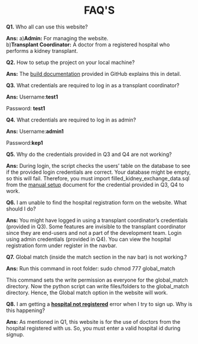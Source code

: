 # **<center>FAQ'S</center>**

**Q1.** Who all can use this website?

**Ans:** a)**Admin:** For managing the website.                      
         b)**Transplant Coordinator:** A doctor from a registered hospital who performs a kidney transplant.  

**Q2.** How to setup the project on your local machine?

**Ans:**  The [build documentation](https://github.com/siv2r/kidney-exchange/blob/master/docs/build.md)  provided in GitHub explains this in detail.

**Q3.** What credentials are required to log in as a transplant coordinator?


**Ans:** Username:**test1** 
  
   Password: **test1**


**Q4.** What credentials are required to log in as admin?

**Ans:** Username:**admin1**
 
 Password:**kep1**
     


**Q5.** Why do the credentials provided in Q3 and Q4 are not working?

**Ans:** During login, the script checks the users’ table on the database to see if the provided login credentials are correct. Your database might be empty, so this will fail. Therefore, you must import filled_kidney_exchange_data.sql from the [manual setup](https://www.notion.so/Project-setup-Public-1a647ed8515c485f99f38e717acfa61b) document for the credential provided in Q3, Q4 to work.

**Q6.** I am unable to find the hospital registration form on the website. What should I do?

**Ans:** You might have logged in using a transplant coordinator’s credentials (provided in Q3). Some features are invisible to the transplant coordinator since they are end-users and not a part of the development team. Login using admin credentials (provided in Q4). You can view the hospital registration form under register in the navbar.

**Q7.** Global match (inside the match section in the nav bar) is not working.?

**Ans:** Run this command in root folder:
        sudo chmod 777 global_match
       
 This command sets the write permission as everyone for the global_match directory. Now the python script can write files/folders to the global_match directory. Hence, the Global match option in the website will work.

**Q8.**  I am getting a **<ins>hospital not registered</ins>** error when I try to sign up. Why is this happening? 

**Ans:** As mentioned in Q1, this website is for the use of doctors from the hospital registered with us. So, you must enter a valid hospital id during signup. 